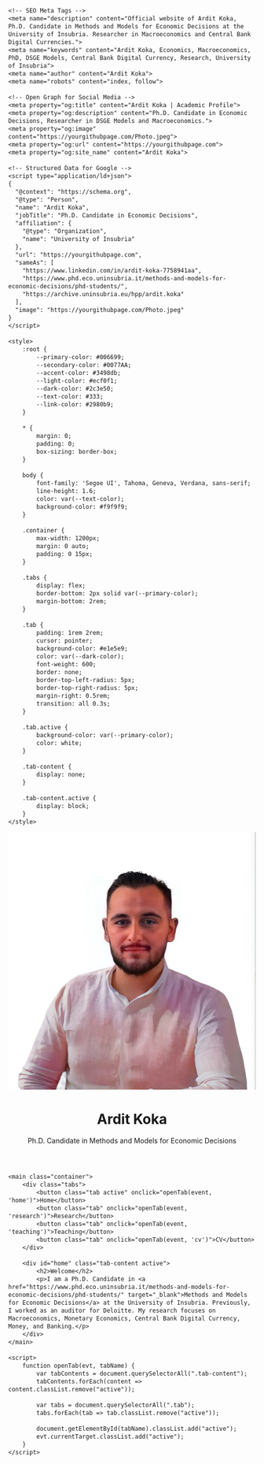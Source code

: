 <!DOCTYPE html>
<html lang="en">
<head>
    <meta name="google-site-verification" content="0hJ8jug-XxHPrRFzH_mslLafvPpysxxd8O42VJ3PwuM" />
    <meta charset="UTF-8">
    <meta name="viewport" content="width=device-width, initial-scale=1.0">
    <title>Ardit Koka | Ph.D. Candidate in Economic Decisions</title>
    
    <!-- SEO Meta Tags -->
    <meta name="description" content="Official website of Ardit Koka, Ph.D. Candidate in Methods and Models for Economic Decisions at the University of Insubria. Researcher in Macroeconomics and Central Bank Digital Currencies.">
    <meta name="keywords" content="Ardit Koka, Economics, Macroeconomics, PhD, DSGE Models, Central Bank Digital Currency, Research, University of Insubria">
    <meta name="author" content="Ardit Koka">
    <meta name="robots" content="index, follow">
    
    <!-- Open Graph for Social Media -->
    <meta property="og:title" content="Ardit Koka | Academic Profile">
    <meta property="og:description" content="Ph.D. Candidate in Economic Decisions, Researcher in DSGE Models and Macroeconomics.">
    <meta property="og:image" content="https://yourgithubpage.com/Photo.jpeg">
    <meta property="og:url" content="https://yourgithubpage.com">
    <meta property="og:site_name" content="Ardit Koka">
    
    <!-- Structured Data for Google -->
    <script type="application/ld+json">
    {
      "@context": "https://schema.org",
      "@type": "Person",
      "name": "Ardit Koka",
      "jobTitle": "Ph.D. Candidate in Economic Decisions",
      "affiliation": {
        "@type": "Organization",
        "name": "University of Insubria"
      },
      "url": "https://yourgithubpage.com",
      "sameAs": [
        "https://www.linkedin.com/in/ardit-koka-7758941aa",
        "https://www.phd.eco.uninsubria.it/methods-and-models-for-economic-decisions/phd-students/",
        "https://archive.uninsubria.eu/hpp/ardit.koka"
      ],
      "image": "https://yourgithubpage.com/Photo.jpeg"
    }
    </script>
    
    <style>
        :root {
            --primary-color: #006699;
            --secondary-color: #0077AA;
            --accent-color: #3498db;
            --light-color: #ecf0f1;
            --dark-color: #2c3e50;
            --text-color: #333;
            --link-color: #2980b9;
        }
        
        * {
            margin: 0;
            padding: 0;
            box-sizing: border-box;
        }
        
        body {
            font-family: 'Segoe UI', Tahoma, Geneva, Verdana, sans-serif;
            line-height: 1.6;
            color: var(--text-color);
            background-color: #f9f9f9;
        }
        
        .container {
            max-width: 1200px;
            margin: 0 auto;
            padding: 0 15px;
        }
        
        .tabs {
            display: flex;
            border-bottom: 2px solid var(--primary-color);
            margin-bottom: 2rem;
        }
        
        .tab {
            padding: 1rem 2rem;
            cursor: pointer;
            background-color: #e1e5e9;
            color: var(--dark-color);
            font-weight: 600;
            border: none;
            border-top-left-radius: 5px;
            border-top-right-radius: 5px;
            margin-right: 0.5rem;
            transition: all 0.3s;
        }
        
        .tab.active {
            background-color: var(--primary-color);
            color: white;
        }
        
        .tab-content {
            display: none;
        }
        
        .tab-content.active {
            display: block;
        }
    </style>
</head>
<body>
    <header>
        <div class="container">
            <div class="profile">
                <img src="Photo.jpeg" alt="Ardit Koka" class="profile-img">
                <div class="profile-info">
                    <h1>Ardit Koka</h1>
                    <div class="subtitle">Ph.D. Candidate in Methods and Models for Economic Decisions</div>
                </div>
            </div>
        </div>
    </header>
    
    <main class="container">
        <div class="tabs">
            <button class="tab active" onclick="openTab(event, 'home')">Home</button>
            <button class="tab" onclick="openTab(event, 'research')">Research</button>
            <button class="tab" onclick="openTab(event, 'teaching')">Teaching</button>
            <button class="tab" onclick="openTab(event, 'cv')">CV</button>
        </div>
        
        <div id="home" class="tab-content active">
            <h2>Welcome</h2>
            <p>I am a Ph.D. Candidate in <a href="https://www.phd.eco.uninsubria.it/methods-and-models-for-economic-decisions/phd-students/" target="_blank">Methods and Models for Economic Decisions</a> at the University of Insubria. Previously, I worked as an auditor for Deloitte. My research focuses on Macroeconomics, Monetary Economics, Central Bank Digital Currency, Money, and Banking.</p>
        </div>
    </main>
    
    <script>
        function openTab(evt, tabName) {
            var tabContents = document.querySelectorAll(".tab-content");
            tabContents.forEach(content => content.classList.remove("active"));
            
            var tabs = document.querySelectorAll(".tab");
            tabs.forEach(tab => tab.classList.remove("active"));
            
            document.getElementById(tabName).classList.add("active");
            evt.currentTarget.classList.add("active");
        }
    </script>
</body>
</html>

